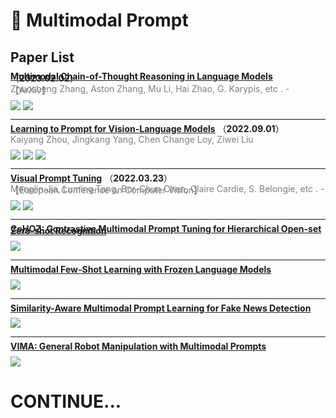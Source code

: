 # 📄 Multimodal Prompt

## Paper List

<div style="line-height:0.2em;">


[**Multimodal Chain-of-Thought Reasoning in Language Models**](https://doi.org/10.48550/arXiv.2302.00923) （**2023.02.02**）

<font color="gray">Zhuosheng Zhang, Aston Zhang, Mu Li, Hai Zhao, G. Karypis, etc .  - 【ArXiv】</font>

![](https://img.shields.io/badge/Citations-4-green)  [![](https://img.shields.io/badge/Github%20Stars-3.0k-blue)](https://github.com/amazon-science/mm-cot)

---

[**Learning to Prompt for Vision-Language Models**](https://doi.org/10.1007/s11263-022-01653-1) （**2022.09.01**）

<font color="gray">Kaiyang Zhou, Jingkang Yang, Chen Change Loy, Ziwei Liu </font>

![](https://img.shields.io/badge/Citations-1-green)  ![](https://img.shields.io/badge/Mendeley%20Readers-397-red)  [![](https://img.shields.io/badge/Github%20Stars-762-blue)](https://github.com/kaiyangzhou/coop)

---

[**Visual Prompt Tuning**](https://doi.org/10.48550/arXiv.2203.12119) （**2022.03.23**）

<font color="gray">Menglin Jia, Luming Tang, Bor-Chun Chen, Claire Cardie, S. Belongie, etc .  - 【European Conference on Computer Vision】</font>

![](https://img.shields.io/badge/Citations-102-green)  [![](https://img.shields.io/badge/Github%20Stars-350-blue)](https://github.com/KMnP/vpt)

---

[**CoHOZ: Contrastive Multimodal Prompt Tuning for Hierarchical Open-set Zero-shot Recognition**](https://doi.org/10.1145/3503161.3548021) 



![](https://img.shields.io/badge/Citations-0-green)

---

[**Multimodal Few-Shot Learning with Frozen Language Models**](https://api.semanticscholar.org/01b5412f3d17e90e09226d7c40ad4d4468a1414d) 



![](https://img.shields.io/badge/Citations-0-green)

---

[**Similarity-Aware Multimodal Prompt Learning for Fake News Detection**](https://api.semanticscholar.org/7231a4cc87e6a9c6c1a800662c9beea1eaca52e7) 



![](https://img.shields.io/badge/Citations-0-green)

---

[**VIMA: General Robot Manipulation with Multimodal Prompts**](https://api.semanticscholar.org/d68c8db0e1b8b7f1e6c44393e0a425daa44a16c7) 



![](https://img.shields.io/badge/Citations-0-green)


</div>

# CONTINUE...